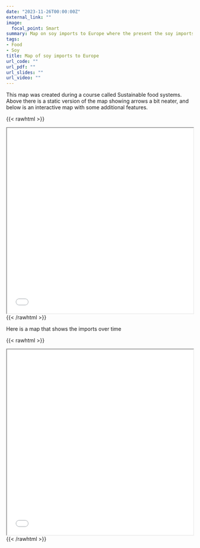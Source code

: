 ```yaml
---
date: "2023-11-26T00:00:00Z"
external_link: ""
image:
  focal_point: Smart
summary: Map on soy imports to Europe where the present the soy imports and the thickness is the quantity 
tags:
- Food
- Soy
title: Map of soy imports to Europe
url_code: ""
url_pdf: ""
url_slides: ""
url_video: ""
---
```


This map was created during a course called Sustainable food systems. Above there is a static version of the map showing arrows a bit neater, and below is an interactive map with some additional features. 

{{< rawhtml >}}
<iframe src="featured.html" width="100%" height="500px"></iframe>
{{< /rawhtml >}}

Here is a map that shows the imports over time

{{< rawhtml >}}
<iframe src="tot_imports_map.html" width="100%" height="500px"></iframe>
{{< /rawhtml >}}
